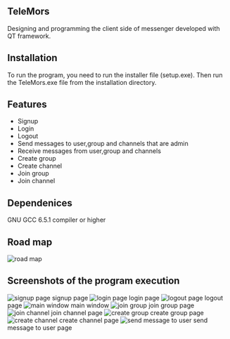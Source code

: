 
## TeleMors
Designing and programming the client side of messenger developed with QT framework.


## Installation

To run the program, you need to run the installer file (setup.exe). Then run the TeleMors.exe file from the installation directory.

## Features
- Signup
- Login
- Logout
- Send messages to user,group and channels that are admin
- Receive messages from user,group and channels
- Create group
- Create channel
- Join group
- Join channel


## Dependenices

GNU GCC 6.5.1 compiler or higher

## Road map

![road map](RoadMap/Screenshot%202023-07-02%20130737.png)
## Screenshots of the program execution

![signup page](Images/s_signup.png)
signup page
![login page](Images/s_login.png)
login page
![logout page](Images/s_Logout.png)
logout page
![main window](Images/s_chat1.png)
main window
![join group](Images/s_joinGroup.png)
join group page
![join channel](Images/s_joinChannel.png)
join channel page
![create group](Images/s_createGroup.png)
create group page
![create channel](Images/s_createChannel.png)
create channel page
![send message to user](Images/s_sendMessage.png)
send message to user page

